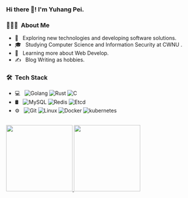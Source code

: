 
### Hi there 👋! I'm Yuhang Pei.

<h3> 👨🏻‍💻 &nbsp;About Me </h3>

- 🤔 &nbsp; Exploring new technologies and developing software solutions.
- 🎓 &nbsp; Studying Computer Science and Information Security at CWNU .
- 🌱 &nbsp; Learning more about Web Develop.
- ✍️ &nbsp; Blog Writing as hobbies.

<h3> 🛠 &nbsp;Tech Stack</h3>

- 💻 &nbsp;
  ![Golang](https://img.shields.io/badge/-Go-333333?style=flat&logo=go)
  ![Rust](https://img.shields.io/badge/-Rust-333333?style=flat&logo=rust)
  ![C](https://img.shields.io/badge/-C-333333?style=flat&logo=c)
- 🛢 &nbsp;
  ![MySQL](https://img.shields.io/badge/-MySQL-333333?style=flat&logo=mysql)
  ![Redis](https://img.shields.io/badge/-Redis-333333?style=flat&logo=Redis)
  ![Etcd](https://img.shields.io/badge/-etcd-333333?style=flat&logo=etcd)
- ⚙️ &nbsp;
  ![Git](https://img.shields.io/badge/-Git-333333?style=flat&logo=git)
  ![Linux](https://img.shields.io/badge/-Linux-333333?style=flat&logo=linux)
  ![Docker](https://img.shields.io/badge/-Docker-333333?style=flat&logo=Docker)
  ![kubernetes](https://img.shields.io/badge/-kubernetes-333333?style=flat&logo=kubernetes)

<br/>
<a href="https://github.com/AsakaLan">
  <img height="180em" src="https://github-readme-stats-xuthus5.vercel.app/api?username=xuthus5&theme=buefy&show_icons=true" />
  <img height="180em" src="https://github-readme-stats-xuthus5.vercel.app/api/top-langs/?username=xuthus5&theme=buefy&layout=compact" />
</a>
